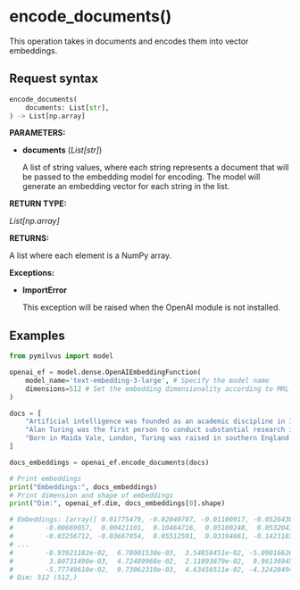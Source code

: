 # encode_documents()

This operation takes in documents and encodes them into vector embeddings.

## Request syntax

```python
encode_documents(
    documents: List[str], 
) -> List[np.array]
```

**PARAMETERS:**

- **documents** (*List[str]*)

    A list of string values, where each string represents a document that will be passed to the embedding model for encoding. The model will generate an embedding vector for each string in the list.

**RETURN TYPE:**

*List[np.array]*

**RETURNS:**

A list where each element is a NumPy array.

**Exceptions:**

- **ImportError**

    This exception will be raised when the OpenAI module is not installed.

## Examples

```python
from pymilvus import model

openai_ef = model.dense.OpenAIEmbeddingFunction(
    model_name='text-embedding-3-large', # Specify the model name
    dimensions=512 # Set the embedding dimensionality according to MRL feature.
)

docs = [
    "Artificial intelligence was founded as an academic discipline in 1956.",
    "Alan Turing was the first person to conduct substantial research in AI.",
    "Born in Maida Vale, London, Turing was raised in southern England.",
]

docs_embeddings = openai_ef.encode_documents(docs)

# Print embeddings
print("Embeddings:", docs_embeddings)
# Print dimension and shape of embeddings
print("Dim:", openai_ef.dim, docs_embeddings[0].shape)

# Embeddings: [array([ 0.01775479, -0.02049707, -0.01100917, -0.05264385,  0.04231524,
#        -0.00669057,  0.00421101,  0.10464716,  0.05100248,  0.05320431,
#        -0.03256712, -0.03667054,  0.05512591,  0.03194661, -0.14211836,
# ...
#        -8.93921182e-02,  6.78001530e-03,  3.54858451e-02, -5.09016626e-02,
#         3.80731490e-03,  4.72489968e-02,  2.11893879e-02,  9.96136945e-03,
#        -5.77749610e-02,  9.73062310e-03,  4.63456511e-02, -4.32428494e-02])]
# Dim: 512 (512,)
```
